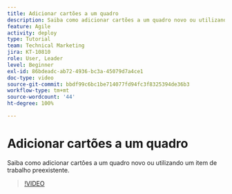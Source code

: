 ```yaml
---
title: Adicionar cartões a um quadro
description: Saiba como adicionar cartões a um quadro novo ou utilizando um item de trabalho preexistente.
feature: Agile
activity: deploy
type: Tutorial
team: Technical Marketing
jira: KT-10810
role: User, Leader
level: Beginner
exl-id: 86bdeadc-ab72-4936-bc3a-45079d7a4ce1
doc-type: video
source-git-commit: bbdf99c6bc1be714077fd94fc3f8325394de36b3
workflow-type: tm+mt
source-wordcount: '44'
ht-degree: 100%

---
```


# Adicionar cartões a um quadro

Saiba como adicionar cartões a um quadro novo ou utilizando um item de trabalho preexistente.

>[!VIDEO](https://video.tv.adobe.com/v/346617/?quality=12&learn=on&enablevpops=1)
